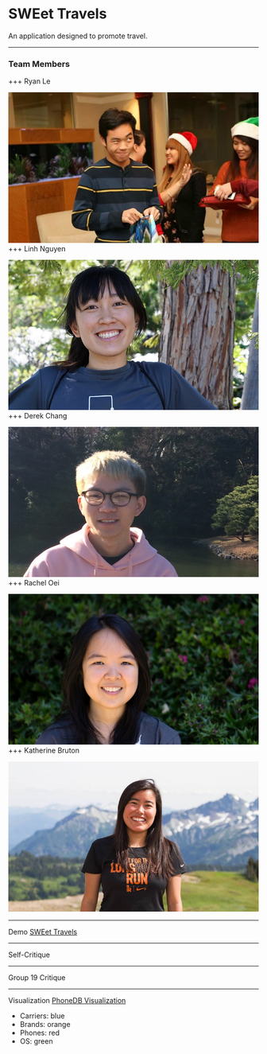 # SWEet Travels

An application designed to promote travel.

---

### Team Members
+++
Ryan Le

![Ryan](frontend/src/img/about/ryan.jpeg)
+++
Linh Nguyen

![Linh](frontend/src/img/about/linh.jpg)
+++
Derek Chang

![Derek](frontend/src/img/about/derek.jpg)
+++
Rachel Oei

![Rachel](frontend/src/img/about/rachel.jpg)
+++
Katherine Bruton

![Katherine](frontend/src/img/about/katherine.jpg)

---
Demo
[SWEet Travels](http://swetravels.me)

---
Self-Critique

---
Group 19 Critique

---
Visualization
[PhoneDB Visualization](http://swetravels.me/vis.html)
- Carriers: blue
- Brands: orange
- Phones: red
- OS: green
